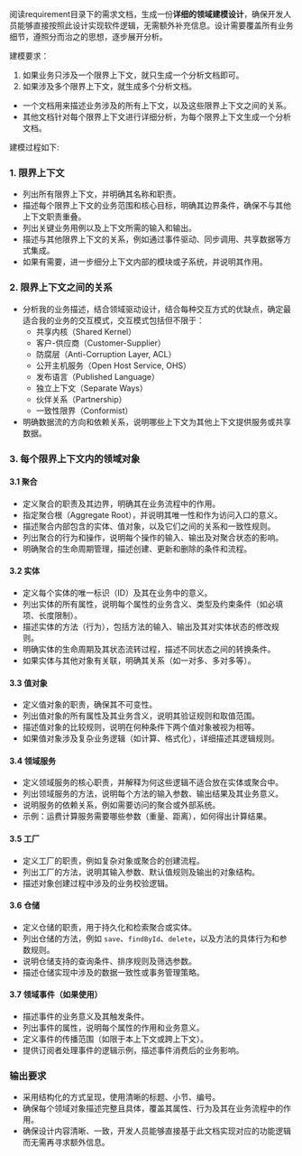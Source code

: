 
阅读requirement目录下的需求文档，生成一份**详细的领域建模设计**，确保开发人员能够直接按照此设计实现软件逻辑，无需额外补充信息。设计需要覆盖所有业务细节，遵照分而治之的思想，逐步展开分析。

建模要求：
1. 如果业务只涉及一个限界上下文，就只生成一个分析文档即可。
2. 如果涉及多个限界上下文，就生成多个分析文档。
 - 一个文档用来描述业务涉及的所有上下文，以及这些限界上下文之间的关系。
 - 其他文档针对每个限界上下文进行详细分析，为每个限界上下文生成一个分析文档。

建模过程如下:

### **1. 限界上下文**
- 列出所有限界上下文，并明确其名称和职责。  
- 描述每个限界上下文的业务范围和核心目标，明确其边界条件，确保不与其他上下文职责重叠。  
- 列出关键业务用例以及上下文所需的输入和输出。  
- 描述与其他限界上下文的关系，例如通过事件驱动、同步调用、共享数据等方式集成。  
- 如果有需要，进一步细分上下文内部的模块或子系统，并说明其作用。

### **2. 限界上下文之间的关系**
- 分析我的业务描述，结合领域驱动设计，结合每种交互方式的优缺点，确定最适合我的业务的交互模式，交互模式包括但不限于：
  - 共享内核（Shared Kernel）
  - 客户-供应商（Customer-Supplier）
  - 防腐层（Anti-Corruption Layer, ACL）
  - 公开主机服务（Open Host Service, OHS）
  - 发布语言（Published Language）
  - 独立上下文（Separate Ways）
  - 伙伴关系（Partnership）
  - 一致性限界（Conformist）
- 明确数据流的方向和依赖关系，说明哪些上下文为其他上下文提供服务或共享数据。  

### **3. 每个限界上下文内的领域对象**
#### **3.1 聚合**
- 定义聚合的职责及其边界，明确其在业务流程中的作用。  
- 指定聚合根（Aggregate Root），并说明其唯一性和作为访问入口的意义。  
- 描述聚合内部包含的实体、值对象，以及它们之间的关系和一致性规则。  
- 列出聚合的行为和操作，说明每个操作的输入、输出及对聚合状态的影响。  
- 明确聚合的生命周期管理，描述创建、更新和删除的条件和流程。

#### **3.2 实体**
- 定义每个实体的唯一标识（ID）及其在业务中的意义。  
- 列出实体的所有属性，说明每个属性的业务含义、类型及约束条件（如必填项、长度限制）。  
- 描述实体的方法（行为），包括方法的输入、输出及其对实体状态的修改规则。  
- 明确实体的生命周期及其状态流转过程，描述不同状态之间的转换条件。  
- 如果实体与其他对象有关联，明确其关系（如一对多、多对多等）。  

#### **3.3 值对象**
- 定义值对象的职责，确保其不可变性。  
- 列出值对象的所有属性及其业务含义，说明其验证规则和取值范围。  
- 描述值对象的比较规则，说明在何种条件下两个值对象被视为相等。  
- 如果值对象涉及复杂业务逻辑（如计算、格式化），详细描述其逻辑规则。

#### **3.4 领域服务**
- 定义领域服务的核心职责，并解释为何这些逻辑不适合放在实体或聚合中。  
- 列出领域服务的方法，说明每个方法的输入参数、输出结果及其业务意义。  
- 说明服务的依赖关系，例如需要访问的聚合或外部系统。  
- 示例：运费计算服务需要哪些参数（重量、距离），如何得出计算结果。  

#### **3.5 工厂**
- 定义工厂的职责，例如复杂对象或聚合的创建流程。  
- 列出工厂的方法，说明其输入参数、默认值规则及输出的对象结构。  
- 描述对象创建过程中涉及的业务校验逻辑。  

#### **3.6 仓储**
- 定义仓储的职责，用于持久化和检索聚合或实体。  
- 列出仓储的方法，例如 `save`、`findById`、`delete`，以及方法的具体行为和参数规则。  
- 说明仓储支持的查询条件、排序规则及筛选参数。  
- 描述仓储实现中涉及的数据一致性或事务管理策略。  

#### **3.7 领域事件（如果使用）**
- 描述事件的业务意义及其触发条件。  
- 列出事件的属性，说明每个属性的作用和业务意义。  
- 定义事件的传播范围（如限于本上下文或跨上下文）。  
- 提供订阅者处理事件的逻辑示例，描述事件消费后的业务影响。

### **输出要求**
- 采用结构化的方式呈现，使用清晰的标题、小节、编号。
- 确保每个领域对象描述完整且具体，覆盖其属性、行为及其在业务流程中的作用。
- 确保设计内容清晰、一致，开发人员能够直接基于此文档实现对应的功能逻辑而无需再寻求额外信息。
